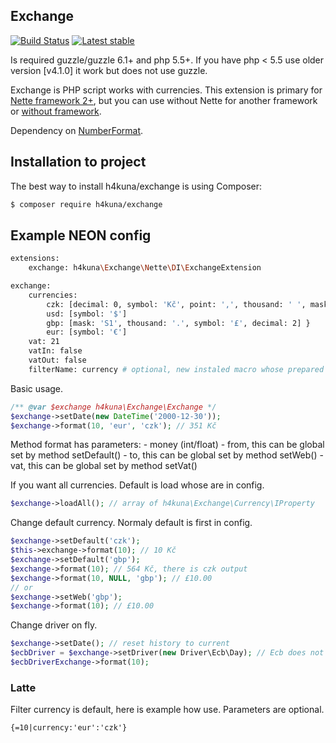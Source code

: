 Exchange
-------
[![Build Status](https://travis-ci.org/h4kuna/exchange.svg?branch=master)](https://travis-ci.org/h4kuna/exchange)
[![Latest stable](https://img.shields.io/packagist/v/h4kuna/exchange.svg)](https://packagist.org/packages/h4kuna/exchange)

Is required guzzle/guzzle 6.1+ and php 5.5+. If you have php < 5.5 use older version [v4.1.0] it work but does not use guzzle.

Exchange is PHP script works with currencies. This extension is primary for [Nette framework 2+](http://nette.org/), but you can use without Nette for another framework or [without framework](src/NoFramework).

Dependency on [NumberFormat](//github.com/h4kuna/number-format).

Installation to project
-----------------------
The best way to install h4kuna/exchange is using Composer:
```sh
$ composer require h4kuna/exchange
```

Example NEON config
-------------------
```sh
extensions:
	exchange: h4kuna\Exchange\Nette\DI\ExchangeExtension

exchange:
	currencies:
		czk: [decimal: 0, symbol: 'Kč', point: ',', thousand: ' ', mask: '1 S', flag: 10]
		usd: [symbol: '$']
		gbp: [mask: 'S1', thousand: '.', symbol: '£', decimal: 2] }
		eur: [symbol: '€']
    vat: 21
    vatIn: false
    vatOut: false
	filterName: currency # optional, new instaled macro whose prepared to use
```

Basic usage.
```php
/** @var $exchange h4kuna\Exchange\Exchange */
$exchange->setDate(new DateTime('2000-12-30'));
$exchange->format(10, 'eur', 'czk'); // 351 Kč
```

Method format has parameters:
	- money (int/float)
	- from, this can be global set by method setDefault()
	- to, this can be global set by method setWeb()
	- vat, this can be global set by method setVat()

If you want all currencies. Default is load whose are in config.
```php
$exchange->loadAll(); // array of h4kuna\Exchange\Currency\IProperty
```

Change default currency. Normaly default is first in config.
```php
$exchange->setDefault('czk');
$this->exchange->format(10); // 10 Kč
$exchange->setDefault('gbp');
$exchange->format(10); // 564 Kč, there is czk output
$exchange->format(10, NULL, 'gbp'); // £10.00
// or
$exchange->setWeb('gbp');
$exchange->format(10); // £10.00
```

Change driver on fly.
```php
$exchange->setDate(); // reset history to current
$ecbDriver = $exchange->setDriver(new Driver\Ecb\Day); // Ecb does not support history, yet
$ecbDriverExchange->format(10);
```

### Latte
Filter currency is default, here is example how use. Parameters are optional.
```
{=10|currency:'eur':'czk'}
```